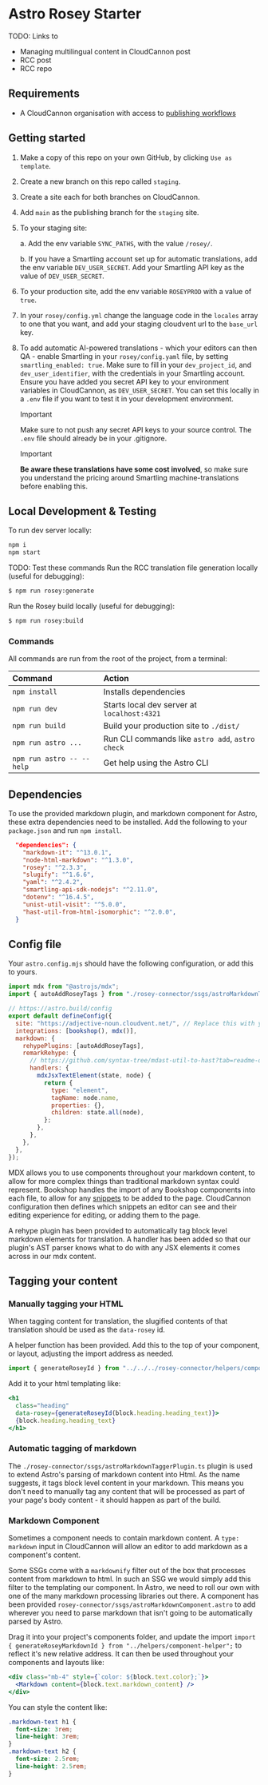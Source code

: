 # Astro Rosey Starter

TODO: Links to
- Managing multilingual content in CloudCannon post
- RCC post
- RCC repo

## Requirements

- A CloudCannon organisation with access to [publishing workflows](https://cloudcannon.com)

## Getting started

1. Make a copy of this repo on your own GitHub, by clicking `Use as template`.

2. Create a new branch on this repo called `staging`.

3. Create a site each for both branches on CloudCannon.

4. Add `main` as the publishing branch for the `staging` site.

5. To your staging site:

    a. Add the env variable `SYNC_PATHS`, with the value `/rosey/`.

    b. If you have a Smartling account set up for automatic translations, add the env variable `DEV_USER_SECRET`. Add your Smartling API key as the value of `DEV_USER_SECRET`.

6. To your production site, add the env variable `ROSEYPROD` with a value of `true`.

7. In your `rosey/config.yml` change the language code in the `locales` array to one that you want, and add your staging cloudvent url to the `base_url` key.

8. To add automatic AI-powered translations - which your editors can then QA - enable Smartling in your `rosey/config.yaml` file, by setting `smartling_enabled: true`. Make sure to fill in your `dev_project_id`, and `dev_user_identifier`, with the credentials in your Smartling account. Ensure you have added you secret API key to your environment variables in CloudCannon, as `DEV_USER_SECRET`. You can set this locally in a `.env` file if you want to test it in your development environment. 

    > [!IMPORTANT]
    > Make sure to not push any secret API keys to your source control. The `.env` file should already be in your .gitignore.

    > [!IMPORTANT]
    > **Be aware these translations have some cost involved**, so make sure you understand the pricing around Smartling machine-translations before enabling this. 

## Local Development & Testing

To run dev server locally:

```bash
npm i
npm start
```

TODO: Test these commands
Run the RCC translation file generation locally (useful for debugging):

~~~bash
$ npm run rosey:generate
~~~

Run the Rosey build locally (useful for debugging):

~~~bash
$ npm run rosey:build
~~~

### Commands

All commands are run from the root of the project, from a terminal:

| Command                   | Action                                           |
| :------------------------ | :----------------------------------------------- |
| `npm install`             | Installs dependencies                            |
| `npm run dev`             | Starts local dev server at `localhost:4321`      |
| `npm run build`           | Build your production site to `./dist/`          |
| `npm run astro ...`       | Run CLI commands like `astro add`, `astro check` |
| `npm run astro -- --help` | Get help using the Astro CLI                     |


## Dependencies

To use the provided markdown plugin, and markdown component for Astro, these extra dependencies need to be installed. Add the following to your `package.json` and run `npm install`.

```JSON
  "dependencies": {
    "markdown-it": "^13.0.1",
    "node-html-markdown": "^1.3.0",
    "rosey": "^2.3.3",
    "slugify": "^1.6.6",
    "yaml": "^2.4.2",
    "smartling-api-sdk-nodejs": "^2.11.0",
    "dotenv": "^16.4.5",
    "unist-util-visit": "^5.0.0",
    "hast-util-from-html-isomorphic": "^2.0.0",
  }
```

## Config file
Your `astro.config.mjs` should have the following configuration, or add this to yours.

```javascript
import mdx from "@astrojs/mdx";
import { autoAddRoseyTags } from "./rosey-connector/ssgs/astroMarkdownTaggerPlugin.ts";

// https://astro.build/config
export default defineConfig({
  site: "https://adjective-noun.cloudvent.net/", // Replace this with your own
  integrations: [bookshop(), mdx()],
  markdown: {
    rehypePlugins: [autoAddRoseyTags],
    remarkRehype: {
      // https://github.com/syntax-tree/mdast-util-to-hast?tab=readme-ov-file#options
      handlers: {
        mdxJsxTextElement(state, node) {
          return {
            type: "element",
            tagName: node.name,
            properties: {},
            children: state.all(node),
          };
        },
      },
    },
  },
});
```

MDX allows you to use components throughout your markdown content, to allow for more complex things than traditional markdown syntax could represent. Bookshop handles the import of any Bookshop components into each file, to allow for any [snippets](https://cloudcannon.com/documentation/articles/snippets-using-mdx-components/) to be added to the page. CloudCannon configuration then defines which snippets an editor can see and their editing experience for editing, or adding them to the page.

A rehype plugin has been provided to automatically tag block level markdown elements for translation. A handler has been added so that our plugin's AST parser knows what to do with any JSX elements it comes across in our mdx content.

## Tagging your content

### Manually tagging your HTML

When tagging content for translation, the slugified contents of that translation should be used as the `data-rosey` id.

A helper function has been provided. Add this to the top of your component, or layout, adjusting the import address as needed.

  ```js
  import { generateRoseyId } from "../../../rosey-connector/helpers/component-helper.js";
  ```

Add it to your html templating like:

  ```jsx
  <h1
    class="heading"
    data-rosey={generateRoseyId(block.heading.heading_text)}>
    {block.heading.heading_text}
  </h1>
  ```

### Automatic tagging of markdown
The `./rosey-connector/ssgs/astroMarkdownTaggerPlugin.ts` plugin is used to extend Astro's parsing of markdown content into Html. As the name suggests, it tags block level content in your markdown. This means you don't need to manually tag any content that will be processed as part of your page's body content - it should happen as part of the build. 

### Markdown Component
Sometimes a component needs to contain markdown content. A `type: markdown` input in CloudCannon will allow an editor to add markdown as a component's content. 

Some SSGs come with a `markdownify` filter out of the box that processes content from markdown to html. In such an SSG we would simply add this filter to the templating our component. In Astro, we need to roll our own with one of the many markdown processing libraries out there. A component has been provided `rosey-connector/ssgs/astroMarkdownComponent.astro` to add wherever you need to parse markdown that isn't going to be automatically parsed by Astro. 

Drag it into your project's components folder, and update the import `import { generateRoseyMarkdownId } from "../helpers/component-helper";` to reflect it's new relative address. It can then be used throughout your components and layouts like:
  
  ```jsx
  <div class="mb-4" style={`color: ${block.text.color};`}>
    <Markdown content={block.text.markdown_content} />
  </div>
  ```

You can style the content like:

  ```css
  .markdown-text h1 {
    font-size: 3rem;
    line-height: 3rem;
  }
  .markdown-text h2 {
    font-size: 2.5rem;
    line-height: 2.5rem;
  }
  ```
  